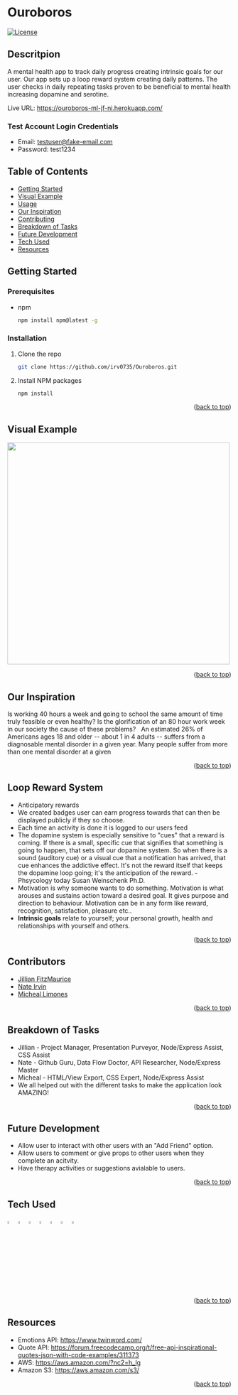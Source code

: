 # Ouroboros

<div id="top"></div>

[![License](https://img.shields.io/badge/License-MIT-yellow.svg)](https://opensource.org/licenses/MIT)

## Descritpion

A mental health app to track daily progress creating intrinsic goals for our user. Our app sets up a loop reward system creating daily patterns. The user checks in daily repeating tasks proven to be beneficial to mental health increasing dopamine and serotine. ​

Live URL: https://ouroboros-ml-jf-ni.herokuapp.com/

### Test Account Login Credentials

- Email: testuser@fake-email.com
- Password: test1234

## Table of Contents

- [Getting Started](#getting-started)
- [Visual Example](#visual-example)
- [Usage](#usage)
- [Our Inspiration](#inspiration)
- [Contributing](#contributing)
- [Breakdown of Tasks](#breakdown)
- [Future Development](#future-development)
- [Tech Used](#tech-used)
- [Resources](#resources)

## Getting Started

### Prerequisites

- npm
  ```sh
  npm install npm@latest -g
  ```

### Installation

1. Clone the repo
   ```sh
   git clone https://github.com/irv0735/Ouroboros.git
   ```
2. Install NPM packages
   ```sh
   npm install
   ```
   <p align="right">(<a href="#top">back to top</a>)</p>

## Visual Example

<img src="https://github.com/irv0735/Ouroboros/blob/main/assets/walkthrough.gif" width="500px" />

<p align="right">(<a href="#top">back to top</a>)</p>

## Our Inspiration

Is working 40 hours a week and going to school the same amount of time truly feasible or even healthy? Is the glorification of an 80 hour work week in our society the cause of these problems? ​
​
An estimated 26% of Americans ages 18 and older -- about 1 in 4 adults -- suffers from a diagnosable mental disorder in a given year. Many people suffer from more than one mental disorder at a given

<p align="right">(<a href="#top">back to top</a>)</p>

## Loop Reward System

- Anticipatory rewards​
- We created badges user can earn progress towards that can then be displayed publicly if they so choose.​
- Each time an activity is done it is logged to our users feed​
- The dopamine system is especially sensitive to "cues" that a reward is coming. If there is a small, specific cue that signifies that something is going to happen, that sets off our dopamine system. So when there is a sound (auditory cue) or a visual cue that a notification has arrived, that cue enhances the addictive effect. It's not the reward itself that keeps the dopamine loop going; it's the anticipation of the reward. -Phsycology today Susan Weinschenk Ph.D.​
- Motivation is why someone wants to do something. Motivation is what arouses and sustains action toward a desired goal. It gives purpose and direction to behaviour. Motivation can be in any form like reward, recognition, satisfaction, pleasure etc..​
- <strong>Intrinsic goals</strong> relate to yourself; your personal growth, health and relationships with yourself and others.

<p align="right">(<a href="#top">back to top</a>)</p>

## Contributors

- [Jillian FitzMaurice](https://github.com/ShyFidelity)
- [Nate Irvin](https://github.com/irv0735)
- [Micheal Limones](https://github.com/ZestyLimones)

<p align="right">(<a href="#top">back to top</a>)</p>

## Breakdown of Tasks

- Jillian - Project Manager, Presentation Purveyor, Node/Express Assist, CSS Assist
- Nate - Github Guru, Data Flow Doctor, API Researcher, Node/Express Master
- Micheal - HTML/View Export, CSS Expert, Node/Express Assist
- We all helped out with the different tasks to make the application look AMAZING!

<p align="right">(<a href="#top">back to top</a>)</p>

## Future Development

- Allow user to interact with other users with an "Add Friend" option.
- Allow users to comment or give props to other users when they complete an acitvity.
- Have therapy activities or suggestions avialable to users.

<p align="right">(<a href="#top">back to top</a>)</p>

## Tech Used

<div style='margin: 1em 0;'>
<img src="https://cdn.jsdelivr.net/gh/devicons/devicon/icons/javascript/javascript-original.svg" alt="JavaScript" width="4%" />
<img src="https://cdn.jsdelivr.net/gh/devicons/devicon/icons/css3/css3-original.svg" alt="CSS" width="4%" />
<img src="https://cdn.jsdelivr.net/gh/devicons/devicon/icons/handlebars/handlebars-original-wordmark.svg" alt="handlebars" width="4%" "/>
<img src="https://cdn.jsdelivr.net/gh/devicons/devicon/icons/nodejs/nodejs-original.svg" alt="NodeJs" width="4%" />
<img src="https://cdn.jsdelivr.net/gh/devicons/devicon/icons/express/express-original-wordmark.svg" alt="express" width="4%" />
<img src="https://cdn.jsdelivr.net/gh/devicons/devicon/icons/mysql/mysql-original-wordmark.svg" alt="mysql" width="4%" />
<img src="https://images.squarespace-cdn.com/content/v1/52ca3b73e4b04a45ef2c5cb6/1551884861331-C9U2RHJQLOPL9F332X5O/AWS_blog_01.PNG" alt="aws" width="4%" />

</div>

<p align="right">(<a href="#top">back to top</a>)</p>

## Resources

- Emotions API: https://www.twinword.com/
- Quote API: https://forum.freecodecamp.org/t/free-api-inspirational-quotes-json-with-code-examples/311373
- AWS: https://aws.amazon.com/?nc2=h_lg
- Amazon S3: https://aws.amazon.com/s3/

<p align="right">(<a href="#top">back to top</a>)</p>
